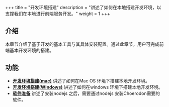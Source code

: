 +++
title = "开发环境搭建"
description = "讲述了如何在本地搭建开发环境，以支撑我们在本地进行前端服务开发。"
weight = 1
+++

## 介绍

本章节介绍了基于开发的基本工具与其具体安装配置。通过此章节，用户可完成前端基本开发环境的搭建。

## 功能

- [**开发环境搭建(mac)**](../develop-env/install_mac) 讲述了如何在Mac OS 环境下搭建本地开发环境。
- [**开发环境搭建(Windows)**](../develop-env/install_windows) 讲述了如何在windows 环境下搭建本地开发环境。
- [**软件准备**](../develop-env/software) 讲述了安装nodejs 之后，需要通过nodejs 安装Choerodon需要的软件。
